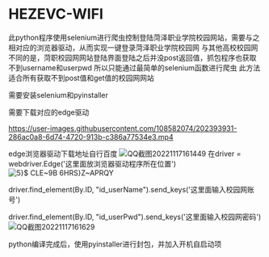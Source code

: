 # HEZEVC-WIFI
此python程序使用selenium进行爬虫控制登陆菏泽职业学院校园网站，需要与之相对应的浏览器驱动，从而实现一键登录菏泽职业学院校园网
与其他高校校园网不同的是，菏职校园网网站登陆界面登陆之后并没post返回值，抓包程序也获取不到username和userpwd
所以只能通过最简单的selenium函数进行爬虫
此方法适合所有获取不到post值和get值的校园网网站

需要安装selenium和pyinstaller

需要下载对应的edge驱动

https://user-images.githubusercontent.com/108582074/202393931-286ac0a8-6d74-4720-913b-c386a77534e3.mp4

edge浏览器驱动下载地址自行百度
![QQ截图20221117161449](https://user-images.githubusercontent.com/108582074/202392614-bed605bb-d6a8-4b91-a070-01b5d9d87a08.png)
在driver = webdriver.Edge('这里面放浏览器驱动程序所在位置')
![5}$ CLE~9B 6HRS}Z~APRQY](https://user-images.githubusercontent.com/108582074/202392671-4e87e31e-d16d-42b8-86e4-30568115b397.png)

driver.find_element(By.ID, "id_userName").send_keys('这里面输入校园网账号')

driver.find_element(By.ID, "id_userPwd").send_keys('这里面输入校园网密码')
![QQ截图20221117161629](https://user-images.githubusercontent.com/108582074/202392810-d5cd8cce-3943-4328-84cc-5e93326533b5.png)

python编译完成后，使用pyinstaller进行封包，并加入开机自启动项
